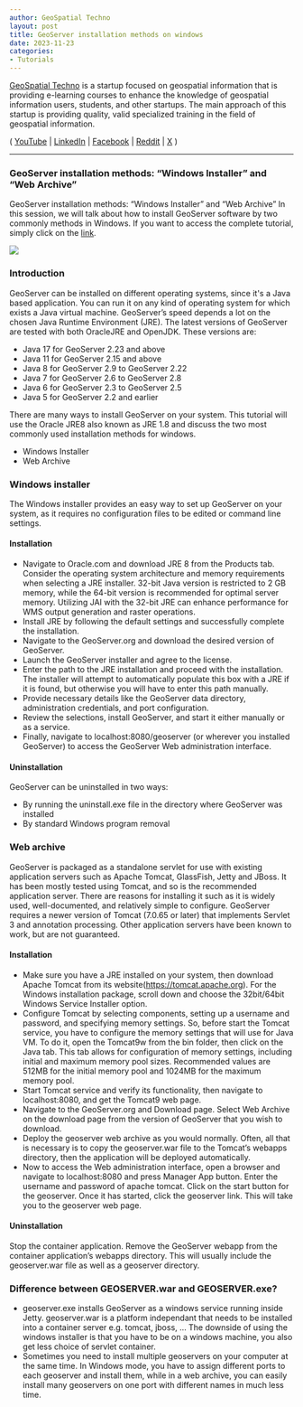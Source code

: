 ```yaml
---
author: GeoSpatial Techno
layout: post
title: GeoServer installation methods on windows
date: 2023-11-23
categories:   
- Tutorials
---
```


[GeoSpatial Techno](https://www.youtube.com/@geospatialtechno) is a startup focused on geospatial information that is providing e-learning courses to enhance the knowledge of geospatial information users, students, and other startups. The main approach of this startup is providing quality, valid specialized training in the field of geospatial information.

( [YouTube](https://www.youtube.com/@geospatialtechno)
| [LinkedIn](https://www.linkedin.com/in/geospatialtechno)
| [Facebook](https://www.facebook.com/geospatialtechno)
| [Reddit](https://www.reddit.com/user/geospatialtechno)
| [X](https://twitter.com/geospatialtechn)
)

----

### GeoServer installation methods: “Windows Installer” and “Web Archive”
GeoServer installation methods: “Windows Installer” and “Web Archive”
In this session, we will talk about how to install GeoServer software by two commonly methods in Windows. If you want to access the complete tutorial, simply click on the [link](https://youtu.be/G47vV2od4yc).

[![](https://img.youtube.com/vi/G47vV2od4yc/0.jpg)](https://www.youtube.com/watch?v=G47vV2od4yc)

### Introduction
GeoServer can be installed on different operating systems, since it's a Java based application. You can run it on any kind of operating system for which exists a Java virtual machine. GeoServer’s speed depends a lot on the chosen Java Runtime Environment (JRE). The latest versions of GeoServer are tested with both OracleJRE and OpenJDK. These versions are:
- Java 17 for GeoServer 2.23 and above
- Java 11 for GeoServer 2.15 and above
- Java 8 for GeoServer 2.9 to GeoServer 2.22
- Java 7 for GeoServer 2.6 to GeoServer 2.8
- Java 6 for GeoServer 2.3 to GeoServer 2.5
- Java 5 for GeoServer 2.2 and earlier

There are many ways to install GeoServer on your system. This tutorial will use the Oracle JRE8 also known as JRE 1.8 and discuss the two most commonly used installation methods for windows.
- Windows Installer
- Web Archive

### Windows installer
The Windows installer provides an easy way to set up GeoServer on your system, as it requires no configuration files to be edited or command line settings.

#### Installation
- Navigate to Oracle.com and download JRE 8 from the Products tab. Consider the operating system architecture and memory requirements when selecting a JRE installer. 32-bit Java version is restricted to 2 GB memory, while the 64-bit version is recommended for optimal server memory. Utilizing JAI with the 32-bit JRE can enhance performance for WMS output generation and raster operations.
- Install JRE by following the default settings and successfully complete the installation.
- Navigate to the GeoServer.org and download the desired version of GeoServer.
- Launch the GeoServer installer and agree to the license.
- Enter the path to the JRE installation and proceed with the installation. The installer will attempt to automatically populate this box with a JRE if it is found, but otherwise you will have to enter this path manually.
- Provide necessary details like the GeoServer data directory, administration credentials, and port configuration.
- Review the selections, install GeoServer, and start it either manually or as a service.
- Finally, navigate to localhost:8080/geoserver (or wherever you installed GeoServer) to access the GeoServer Web administration interface.

#### Uninstallation
GeoServer can be uninstalled in two ways:
- By running the uninstall.exe file in the directory where GeoServer was installed
- By standard Windows program removal

### Web archive
GeoServer is packaged as a standalone servlet for use with existing application servers such as Apache Tomcat, GlassFish, Jetty and JBoss. It has been mostly tested using Tomcat, and so is the recommended application server. There are reasons for installing it such as it is widely used, well-documented, and relatively simple to configure. GeoServer requires a newer version of Tomcat (7.0.65 or later) that implements Servlet 3 and annotation processing. Other application servers have been known to work, but are not guaranteed.

#### Installation
- Make sure you have a JRE installed on your system, then download Apache Tomcat from its website(https://tomcat.apache.org). For the Windows installation package, scroll down and choose the 32bit/64bit Windows Service Installer option.
- Configure Tomcat by selecting components, setting up a username and password, and specifying memory settings. So, before start the Tomcat service, you have to configure the memory settings that will use for Java VM. To do it, open the Tomcat9w from the bin folder, then click on the Java tab. This tab allows for configuration of memory settings, including initial and maximum memory pool sizes. Recommended values are 512MB for the initial memory pool and 1024MB for the maximum memory pool.
- Start Tomcat service and verify its functionality, then navigate to localhost:8080, and get the Tomcat9 web page.
- Navigate to the GeoServer.org and Download page. Select Web Archive on the download page from the version of GeoServer that you wish to download.
- Deploy the geoserver web archive as you would normally. Often, all that is necessary is to copy the geoserver.war file to the Tomcat’s webapps directory, then the application will be deployed automatically.
- Now to access the Web administration interface, open a browser and navigate to localhost:8080 and press Manager App button. Enter the username and password of apache tomcat. Click on the start button for the geoserver. Once it has started, click the geoserver link. This will take you to the geoserver web page.

#### Uninstallation
Stop the container application. Remove the GeoServer webapp from the container application’s webapps directory. This will usually include the geoserver.war file as well as a geoserver directory.

### Difference between GEOSERVER.war and GEOSERVER.exe?
- geoserver.exe installs GeoServer as a windows service running inside Jetty. geoserver.war is a platform independant that needs to be installed into a container server e.g. tomcat, jboss, …
The downside of using the windows installer is that you have to be on a windows machine, you also get less choice of servlet container.
- Sometimes you need to install multiple geoservers on your computer at the same time. In Windows mode, you have to assign different ports to each geoserver and install them, while in a web archive, 
you can easily install many geoservers on one port with different names in much less time.
